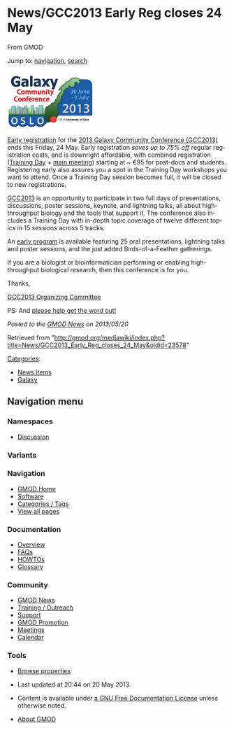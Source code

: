 <div id="mw-page-base" class="noprint">

</div>

<div id="mw-head-base" class="noprint">

</div>

<div id="content" class="mw-body" role="main">

<span id="top"></span>

<div id="mw-js-message" style="display:none;">

</div>



# <span dir="auto">News/GCC2013 Early Reg closes 24 May</span>

<div id="bodyContent">

<div id="siteSub">

From GMOD

</div>

<div id="contentSub">

</div>

<div id="jump-to-nav" class="mw-jump">

Jump to: [navigation](#mw-navigation), [search](#p-search)

</div>

<div id="mw-content-text" class="mw-content-ltr" lang="en" dir="ltr">

<div class="floatright">

<a href="http://wiki.galaxyproject.org/Events/GCC2013" rel="nofollow"
title="2013 Galaxy Community Conference"><img
src="../../mediawiki/images/thumb/c/c3/GCC2013Logo.png/200px-GCC2013Logo.png"
srcset="../../mediawiki/images/thumb/c/c3/GCC2013Logo.png/300px-GCC2013Logo.png 1.5x, ../../mediawiki/images/thumb/c/c3/GCC2013Logo.png/400px-GCC2013Logo.png 2x"
width="200" height="133" alt="2013 Galaxy Community Conference" /></a>

</div>

<a href="http://wiki.galaxyproject.org/Events/GCC2013/Register"
class="external text" rel="nofollow">Early registration</a> for the
<a href="http://wiki.galaxyproject.org/Events/GCC2013"
class="external text" rel="nofollow">2013 Galaxy Community Conference
(GCC2013)</a> ends this Friday, 24 May. Early registration *saves up to
75% off* regular registration costs, and is downright affordable, with
combined registration
(<a href="http://wiki.galaxyproject.org/Events/GCC2013/TrainingDay"
class="external text" rel="nofollow">Training Day</a> +
<a href="http://wiki.galaxyproject.org/Events/GCC2013/Program"
class="external text" rel="nofollow">main meeting</a>) starting at ~ €95
for post-docs and students. Registering early also assures you a spot in
the Training Day workshops you want to attend. Once a Training Day
session becomes full, it will be closed to new registrations.

<a href="http://wiki.galaxyproject.org/Events/GCC2013"
class="external text" rel="nofollow">GCC2013</a> is an opportunity to
participate in two full days of presentations, discussions, poster
sessions, keynote, and lightning talks, all about high-throughput
biology and the tools that support it. The conference also includes a
Training Day with in-depth topic coverage of twelve different topics in
15 sessions across 5 tracks.

An <a href="http://wiki.galaxyproject.org/Events/GCC2013/Program"
class="external text" rel="nofollow">early program</a> is available
featuring 25 oral presentations, lightning talks and poster sessions,
and the just added Birds-of-a-Feather gatherings.

If you are a biologist or bioinformatician performing or enabling
high-throughput biological research, then this conference is for you.

Thanks,

<a href="http://wiki.galaxyproject.org/Events/GCC2013/Organizers"
class="external text" rel="nofollow">GCC2013 Organizing Committee</a>

PS: And <a href="http://wiki.galaxyproject.org/Events/GCC2013/Promotion"
class="external text" rel="nofollow">please help get the word out!</a>

  

<div class="newsfooter">

*Posted to the [GMOD News](../GMOD_News "GMOD News") on 2013/05/20*

</div>

</div>

<div class="printfooter">

Retrieved from
"<http://gmod.org/mediawiki/index.php?title=News/GCC2013_Early_Reg_closes_24_May&oldid=23578>"

</div>

<div id="catlinks" class="catlinks">

<div id="mw-normal-catlinks" class="mw-normal-catlinks">

[Categories](../Special:Categories "Special:Categories"):

- [News Items](../Category%3ANews_Items "Category%3ANews Items")
- [Galaxy](../Category%3AGalaxy "Category%3AGalaxy")

</div>

</div>

<div class="visualClear">

</div>

</div>

</div>

<div id="mw-navigation">

## Navigation menu

<div id="mw-head">



<div id="left-navigation">

<div id="p-namespaces" class="vectorTabs" role="navigation"
aria-labelledby="p-namespaces-label">

### Namespaces


- <span id="ca-talk"><a
  href="http://gmod.org/mediawiki/index.php?title=Talk:News/GCC2013_Early_Reg_closes_24_May&amp;action=edit&amp;redlink=1"
  accesskey="t"
  title="Discussion about the content page [t]">Discussion</a></span>

</div>

<div id="p-variants" class="vectorMenu emptyPortlet" role="navigation"
aria-labelledby="p-variants-label">

### 

### Variants[](#)

<div class="menu">

</div>

</div>

</div>





</div>

</div>

</div>

<div id="mw-panel">

<div id="p-logo" role="banner">

<a href="../Main_Page"
style="background-image: url(../../images/GMOD-cogs.png);"
title="Visit the main page"></a>

</div>

<div id="p-Navigation" class="portal" role="navigation"
aria-labelledby="p-Navigation-label">

### Navigation

<div class="body">

- <span id="n-GMOD-Home">[GMOD Home](../Main_Page)</span>
- <span id="n-Software">[Software](../GMOD_Components)</span>
- <span id="n-Categories-.2F-Tags">[Categories /
  Tags](../Categories)</span>
- <span id="n-View-all-pages">[View all
  pages](../Special:AllPages)</span>

</div>

</div>

<div id="p-Documentation" class="portal" role="navigation"
aria-labelledby="p-Documentation-label">

### Documentation

<div class="body">

- <span id="n-Overview">[Overview](../Overview)</span>
- <span id="n-FAQs">[FAQs](../Category%3AFAQ)</span>
- <span id="n-HOWTOs">[HOWTOs](../Category%3AHOWTO)</span>
- <span id="n-Glossary">[Glossary](../Glossary)</span>

</div>

</div>

<div id="p-Community" class="portal" role="navigation"
aria-labelledby="p-Community-label">

### Community

<div class="body">

- <span id="n-GMOD-News">[GMOD News](../GMOD_News)</span>
- <span id="n-Training-.2F-Outreach">[Training /
  Outreach](../Training_and_Outreach)</span>
- <span id="n-Support">[Support](../Support)</span>
- <span id="n-GMOD-Promotion">[GMOD Promotion](../GMOD_Promotion)</span>
- <span id="n-Meetings">[Meetings](../Meetings)</span>
- <span id="n-Calendar">[Calendar](../Calendar)</span>

</div>

</div>

<div id="p-tb" class="portal" role="navigation"
aria-labelledby="p-tb-label">

### Tools

<div class="body">


- <span id="t-smwbrowselink"><a href="../Special%3ABrowse/News-2FGCC2013_Early_Reg_closes_24_May"
  rel="smw-browse">Browse properties</a></span>


</div>

</div>

</div>

</div>

<div id="footer" role="contentinfo">

- <span id="footer-info-lastmod">Last updated at 20:44 on 20 May
  2013.</span>
<!-- - <span id="footer-info-viewcount">15,198 page views.</span> -->
- <span id="footer-info-copyright">Content is available under
  <a href="http://www.gnu.org/licenses/fdl-1.3.html" class="external"
  rel="nofollow">a GNU Free Documentation License</a> unless otherwise
  noted.</span>

<!-- -->

- <span id="footer-places-about">[About
  GMOD](../GMOD:About "GMOD:About")</span>

<!-- -->






</div>
